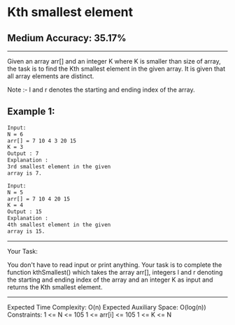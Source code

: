 # Kth smallest element

## Medium  Accuracy: 35.17%

<hr>
<p>Given an array arr[] and an integer K where K is smaller than size of array, the task is to find the Kth smallest element in the given array. It is given that all array elements are distinct.</p>

<p>Note :-  l and r denotes the starting and ending index of the array.</p>

## Example 1:

```bash
Input:
N = 6
arr[] = 7 10 4 3 20 15
K = 3
Output : 7
Explanation :
3rd smallest element in the given 
array is 7.
```

```bash
Input:
N = 5
arr[] = 7 10 4 20 15
K = 4
Output : 15
Explanation :
4th smallest element in the given 
array is 15.
```
<hr>

<span>Your Task:</span>
<p>You don't have to read input or print anything. Your task is to complete the function kthSmallest() which takes the array arr[], integers l and r denoting the starting and ending index of the array and an integer K as input and returns the Kth smallest element.</p>

<hr>

Expected Time Complexity: O(n)
Expected Auxiliary Space: O(log(n))
Constraints:
1 <= N <= 105
1 <= arr[i] <= 105
1 <= K <= N

